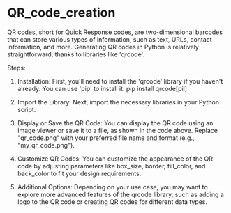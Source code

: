 # QR_code_creation

QR codes, short for Quick Response codes, are two-dimensional barcodes that can store various types of information, such as text, URLs, contact information, and more. Generating QR codes in Python is relatively straightforward, thanks to libraries like 'qrcode'. 

Steps:
1. Installation: First, you'll need to install the 'qrcode' library if you haven't already. You can use 'pip' to install it:
   pip install qrcode[pil]

2. Import the Library: Next, import the necessary libraries in your Python script.

3. Display or Save the QR Code: You can display the QR code using an image viewer or save it to a file, as shown in the code above. Replace "qr_code.png" with your preferred file name and format (e.g., "my_qr_code.png").

4. Customize QR Codes: You can customize the appearance of the QR code by adjusting parameters like box_size, border, fill_color, and back_color to fit your design requirements.

5. Additional Options: Depending on your use case, you may want to explore more advanced features of the qrcode library, such as adding a logo to the QR code or creating QR codes for different data types.

